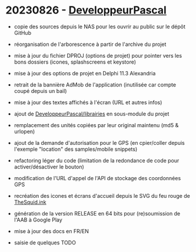 # 20230826 - [DeveloppeurPascal](https://github.com/DeveloppeurPascal)

* copie des sources depuis le NAS pour les ouvrir au public sur le dépôt GitHub
* réorganisation de l'arborescence à partir de l'archive du projet
* mise à jour du fichier DPROJ (options de projet) pour pointer vers les bons dossiers (icones, splashscreens et keystore)
* mise à jour des options de projet en Delphi 11.3 Alexandria
* retrait de la bannière AdMob de l'application (inutilisée car compte coupé depuis un bail)
* mise à jour des textes affichés à l'écran (URL et autres infos)
* ajout de [DeveloppeurPascal/librairies](https://github.com/DeveloppeurPascal/librairies) en sous-module du projet
* remplacement des unités copiées par leur original maintenu (md5 & urlopen)
* ajout de la demande d'autorisation pour le GPS (en cpier/coller depuis l'exemple "location" des samples/mobile snippets)
* refactoring léger du code (limitation de la redondance de code pour activer/désactiver le bouton)
* modification de l'URL d'appel de l'API de stockage des coordonnées GPS
* recréation des icones et écrans d'accueil depuis le SVG du feu rouge de [TheSquid.ink](TheSquid.ink)

* génération de la version RELEASE en 64 bits pour (re)soumission de l'AAB à Google Play

* mise à jour des docs en FR/EN
* saisie de quelques TODO
